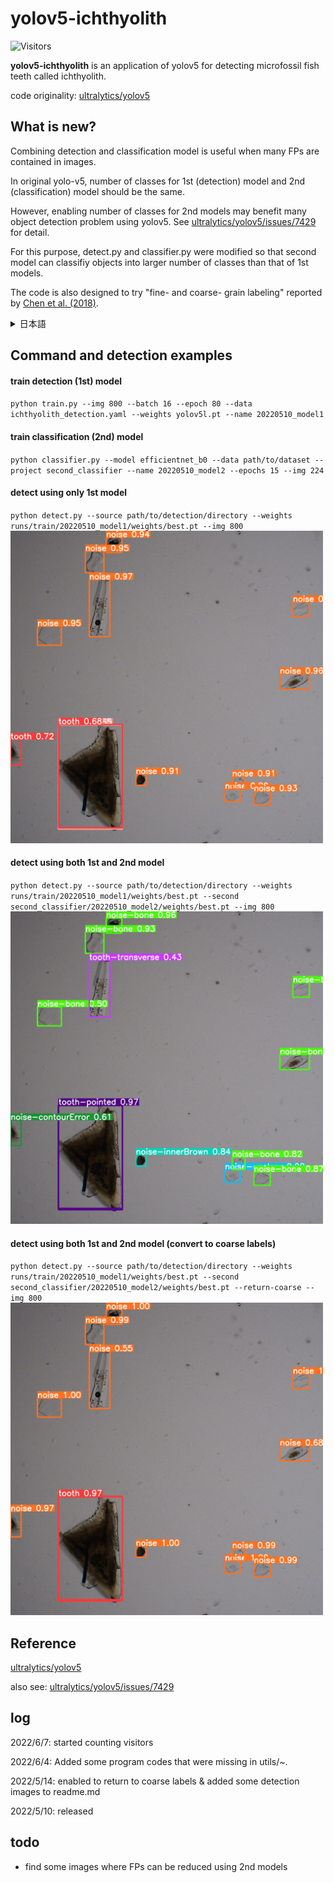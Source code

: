 # yolov5-ichthyolith
![Visitors](https://visitor-badge.glitch.me/badge?page_id=KazuhideMimura/yolov5-ichthyolith&left_color=gray&right_color=blue)

**yolov5-ichthyolith** is an application of yolov5 for detecting microfossil fish teeth called ichthyolith.

code originality: [ultralytics/yolov5](https://github.com/ultralytics/yolov5)

## What is new?
Combining detection and classification model is useful when many FPs are contained in images.

In original yolo-v5, number of classes for 1st (detection) model and 2nd (classification) model should be the same.

However, enabling number of classes for 2nd models may benefit many object detection problem using yolov5. 
See [ultralytics/yolov5/issues/7429](https://github.com/ultralytics/yolov5/issues/7429) for detail.

For this purpose, detect.py and classifier.py were modified so that second model can classifiy objects into larger number of classes than that of 1st models.

The code is also designed to try "fine- and coarse- grain labeling" reported by [Chen et al. (2018)](https://ieeexplore.ieee.org/abstract/document/8637482).

<details><summary>
日本語
</summary><div>

物体検出モデルで検出したものを，画像分類モデルで再分類することは，False Positive が多い検出問題では特に有効だと考えられています．

物体検出モデルとして現在広く用いられている YOLO-v5 にも，EfficientNet 等の画像分類モデルを用いて再分類する機能が実装されていましたが，
「物体検出モデルのクラス数」と「画像分類モデルのクラス数」が同じである必要がありました．
  
本プロジェクトでは，画像分類モデルのクラス数を物体検出モデルのクラス数と無関係に決定できるようにプログラムコードの変更を行いました．
これは，以下の２点でメリットがあると考えられます．
  
(1) 学習の手間の削減
画像分類モデルの学習や教師データの準備は，物体検出モデルのそれらと比較して容易です．
このため，「物体検出モデルには輪郭の抽出のみを学習させ，クラスの判定は画像分類モデルで訓練する」といった活用方法が考えられます．
  
(2) 分類精度の向上
画像分類モデルは，ラフなラベル（例えば「動物」）で学習するよりも詳細なラベル（例えば「犬，猫，…」）で学習する方が高精度であるということが，
[Chen et al. (2018)](https://ieeexplore.ieee.org/abstract/document/8637482) で報告されています．

本プロジェクトでも，このことを試すことができるように，「詳細に分類したラベルからラフなラベルに戻す」機能を実装しています
  
</div></details>

## Command and detection examples
#### train detection (1st) model
`python train.py --img 800 --batch 16 --epoch 80 --data ichthyolith_detection.yaml --weights yolov5l.pt --name 20220510_model1`

#### train classification (2nd) model
`python classifier.py --model efficientnet_b0 --data path/to/dataset --project second_classifier --name 20220510_model2 --epochs 15 --img 224`

#### detect using only 1st model
`python detect.py --source path/to/detection/directory --weights runs/train/20220510_model1/weights/best.pt --img 800`
<br>
<img src="/images_for_github/1_first.jpg" width="500">
<br>

#### detect using both 1st and 2nd model
`python detect.py --source path/to/detection/directory --weights runs/train/20220510_model1/weights/best.pt --second second_classifier/20220510_model2/weights/best.pt --img 800`
<br>
<img src="/images_for_github/2_second.jpg" width="500">
<br>

#### detect using both 1st and 2nd model (convert to coarse labels)
`python detect.py --source path/to/detection/directory --weights runs/train/20220510_model1/weights/best.pt --second second_classifier/20220510_model2/weights/best.pt --return-coarse --img 800`
<br>
<img src="/images_for_github/3_re-coarsed.jpg" width="500">
<br>

## Reference
[ultralytics/yolov5](https://github.com/ultralytics/yolov5)

also see: [ultralytics/yolov5/issues/7429](https://github.com/ultralytics/yolov5/issues/7429)

## log
2022/6/7: started counting visitors

2022/6/4: Added some program codes that were missing in utils/~.

2022/5/14: enabled to return to coarse labels & added some detection images to readme.md

2022/5/10: released

## todo
- find some images where FPs can be reduced using 2nd models
